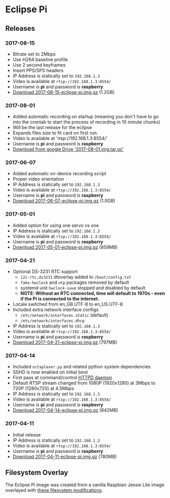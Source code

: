 # Eclipse Pi

##  Releases


### 2017-08-15
 * Bitrate set to 2Mbps
 * Use H264 baseline profile
 * Use 2 second keyframes
 * Insert PPS/SPS headers
 * IP Address is statically set to `192.168.1.3`
 * Video is available at `rtsp://192.168.1.3:8554/`
 * Username is **pi** and password is **raspberry**
 * [Download 2017-08-15-eclipse-pi.img.gz](https://stream-eclipse-pi-images.s3.amazonaws.com/2017-08-15-eclipse-pi.img.gz) (1.2GB)

### 2017-08-01
 * Added automatic recording on startup  (meaning you don't have to go into the crontab to start the process of recording in 10 minute chunks)
 * Will be the last release for the eclipse
 * Expands files size to fit card on first run.
 * Video is available at 'rtsp://192.168.1.3:8554/'
 * Username is **pi** and password is **raspberry**
 * [Download from google Drive '2017-08-01.img.tar.gz'](https://drive.google.com/open?id=0B5kwyiE6L2h7V0U1YjZrNUY1bDg)

### 2017-06-07
* Added automatic on-device recording script
* Proper video orientation
* IP Address is statically set to `192.168.1.3`
* Video is available at `rtsp://192.168.1.3:8554/`
* Username is **pi** and password is **raspberry**
* [Download 2017-06-07-eclipse-pi.img.gz](https://stream-eclipse-pi-images.s3.amazonaws.com/2017-06-07-eclipse-pi.img.gz) (1.0GB)

### 2017-05-01
* Added option for using one servo vs one
* IP Address is statically set to `192.168.1.3`
* Video is available at `rtsp://192.168.1.3:8554/`
* Username is **pi** and password is **raspberry**
* [Download 2017-05-01-eclipse-pi.img.gz](https://stream-eclipse-pi-images.s3.amazonaws.com/2017-05-01-eclipse-pi.img.gz) (859MB)

### 2017-04-21
* Optional DS-3231 RTC support
	* `i2c-rtc,ds3231` dtoverlay added to `/boot/config.txt`
	* `fake-hwclock` and `ntp` packages removed by default
	* systemd unit `hwclock-save` stopped and disabled by default
	* **NOTE: Without an RTC connected, time will default to 1970s - even if the Pi is connected to the internet.**
* Locale switched from en_GB.UTF-8 to en_US.UTF-8
* Included extra network interface configs
	* `/etc/network/interfaces.static` (default)
	* `/etc/network/interfaces.dhcp` 
* IP Address is statically set to `192.168.1.3`
* Video is available at `rtsp://192.168.1.3:8554/`
* Username is **pi** and password is **raspberry**
* [Download 2017-04-21-eclipse-pi.img.gz](https://stream-eclipse-pi-images.s3.amazonaws.com/2017-04-21-eclipse-pi.img.gz) (797MB)

### 2017-04-14
* Included `octaplexer.py` and related python system dependencies
* SSHD is now enabled on initial boot
* First pass at command/control [HTTPD daemon](./HTTPD.md)
* Default RTSP stream changed from 1080P (1920x1280) at 3Mbps to 720P (1280x720) at 4.5Mbps
* IP Address is statically set to `192.168.1.3`
* Video is available at `rtsp://192.168.1.3:8554/`
* Username is **pi** and password is **raspberry**
* [Download 2017-04-14-eclipse-pi.img.gz](https://stream-eclipse-pi-images.s3.amazonaws.com/2017-04-14-eclipse-pi.img.gz) (842MB)

### 2017-04-11
* Initial release
* IP Address is statically set to `192.168.1.3`
* Video is available at `rtsp://192.168.1.3:8554/`
* Username is **pi** and password is **raspberry**
* [Download 2017-04-11-eclipse-pi.img.gz](https://stream-eclipse-pi-images.s3.amazonaws.com/2017-04-11-eclipse-pi.img.gz) (780MB)


## Filesystem Overlay
The Eclipse Pi image was created from a vanilla Raspbian Jessie Lite image overlayed with [these filesystem modifications](./fs-overlay/).


